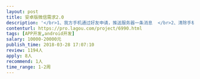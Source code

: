 ```yaml
---                
layout: post       
title: 安卓版微信需求2.0           
description: '</br>1、我方手机通过好友申请，推送服务器一条消息  </br>2、清除手机端未读消息数字    </br>3、推送删除好友消息        </br>4、获取群成员（昵称）</br>'     
contenturl: https://pro.lagou.com/project/6990.html      
tags: [APP开发,android开发]            
salary: 10000-20000元          
publish_time: 2018-03-28 17:07:10         
review: 1194人                   
apply: 8人                   
recommend: 1人                   
time_range: 1-2周              
---                 
```

